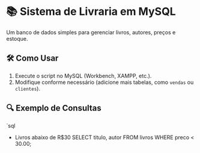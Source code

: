 # 📚 Sistema de Livraria em MySQL

Um banco de dados simples para gerenciar livros, autores, preços e estoque.

## 🛠 Como Usar
1. Execute o script no MySQL (Workbench, XAMPP, etc.).
2. Modifique conforme necessário (adicione mais tabelas, como `vendas` ou `clientes`).

## 🔍 Exemplo de Consultas
`sql
- Livros abaixo de R$30
SELECT titulo, autor FROM livros WHERE preco < 30.00;
